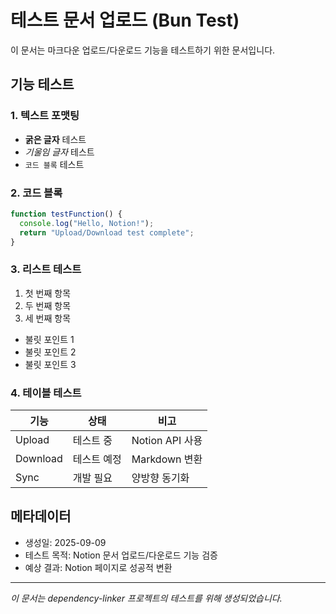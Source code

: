 # 테스트 문서 업로드 (Bun Test)

이 문서는 마크다운 업로드/다운로드 기능을 테스트하기 위한 문서입니다.

## 기능 테스트

### 1. 텍스트 포맷팅
- **굵은 글자** 테스트
- *기울임 글자* 테스트  
- `코드 블록` 테스트

### 2. 코드 블록
```typescript
function testFunction() {
  console.log("Hello, Notion!");
  return "Upload/Download test complete";
}
```

### 3. 리스트 테스트
1. 첫 번째 항목
2. 두 번째 항목
3. 세 번째 항목

- 불릿 포인트 1
- 불릿 포인트 2
- 불릿 포인트 3

### 4. 테이블 테스트
| 기능 | 상태 | 비고 |
|------|------|------|
| Upload | 테스트 중 | Notion API 사용 |
| Download | 테스트 예정 | Markdown 변환 |
| Sync | 개발 필요 | 양방향 동기화 |

## 메타데이터
- 생성일: 2025-09-09
- 테스트 목적: Notion 문서 업로드/다운로드 기능 검증
- 예상 결과: Notion 페이지로 성공적 변환

---
*이 문서는 dependency-linker 프로젝트의 테스트를 위해 생성되었습니다.*